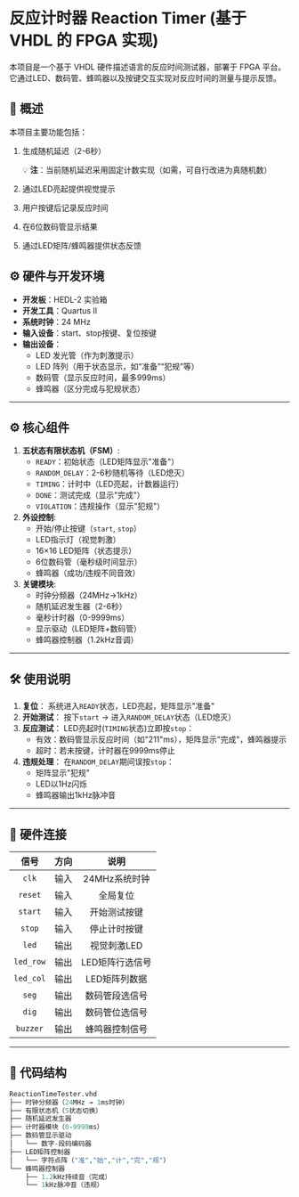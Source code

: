 # 反应计时器 Reaction Timer (基于 VHDL 的 FPGA 实现)

本项目是一个基于 VHDL 硬件描述语言的反应时间测试器，部署于 FPGA 平台。它通过LED、数码管、蜂鸣器以及按键交互实现对反应时间的测量与提示反馈。



## 🚀 概述

本项目主要功能包括：

1. 生成随机延迟（2-6秒）

   💡 **注**：当前随机延迟采用固定计数实现（如需，可自行改进为真随机数）

2. 通过LED亮起提供视觉提示

3. 用户按键后记录反应时间

4. 在6位数码管显示结果

5. 通过LED矩阵/蜂鸣器提供状态反馈



## ⚙️ 硬件与开发环境

- **开发板**：HEDL-2 实验箱
- **开发工具**：Quartus II
- **系统时钟**：24 MHz
- **输入设备**：start、stop按键、复位按键
- **输出设备**：
  - LED 发光管（作为刺激提示）
  - LED 阵列（用于状态显示，如“准备”“犯规”等）
  - 数码管（显示反应时间，最多999ms）
  - 蜂鸣器（区分完成与犯规状态）

------

## ⚙️ 核心组件

1. **五状态有限状态机（FSM）**:
   - `READY`：初始状态（LED矩阵显示"准备"）
   - `RANDOM_DELAY`：2-6秒随机等待（LED熄灭）
   - `TIMING`：计时中（LED亮起，计数器运行）
   - `DONE`：测试完成（显示"完成"）
   - `VIOLATION`：违规操作（显示"犯规"）
2. **外设控制**:
   - 开始/停止按键（`start`, `stop`）
   - LED指示灯（视觉刺激）
   - 16×16 LED矩阵（状态提示）
   - 6位数码管（毫秒级时间显示）
   - 蜂鸣器（成功/违规不同音效）
3. **关键模块**:
   - 时钟分频器（24MHz→1kHz）
   - 随机延迟发生器（2-6秒）
   - 毫秒计时器（0-9999ms）
   - 显示驱动（LED矩阵+数码管）
   - 蜂鸣器控制器（1.2kHz音调）

------

## 🛠️ 使用说明

1. **复位**：
   系统进入`READY`状态，LED亮起，矩阵显示"准备"
2. **开始测试**：
   按下`start` → 进入`RANDOM_DELAY`状态（LED熄灭）
3. **反应测试**：
   LED亮起时(`TIMING`状态)立即按`stop`：
   - 有效：数码管显示反应时间（如"211"ms），矩阵显示"完成"，蜂鸣器提示
   - 超时：若未按键，计时器在9999ms停止
4. **违规处理**：
   在`RANDOM_DELAY`期间误按`stop`：
   - 矩阵显示"犯规"
   - LED以1Hz闪烁
   - 蜂鸣器输出1kHz脉冲音

------

## 🔌 硬件连接

|   信号    | 方向 |      说明       |
| :-------: | :--: | :-------------: |
|   `clk`   | 输入 |  24MHz系统时钟  |
|  `reset`  | 输入 |    全局复位     |
|  `start`  | 输入 |  开始测试按键   |
|  `stop`   | 输入 |  停止计时按键   |
|   `led`   | 输出 |   视觉刺激LED   |
| `led_row` | 输出 | LED矩阵行选信号 |
| `led_col` | 输出 |  LED矩阵列数据  |
|   `seg`   | 输出 | 数码管段选信号  |
|   `dig`   | 输出 | 数码管位选信号  |
| `buzzer`  | 输出 | 蜂鸣器控制信号  |

------

## 🧩 代码结构

```vhdl
ReactionTimeTester.vhd
├── 时钟分频器（24MHz → 1ms时钟）
├── 有限状态机（5状态切换）
├── 随机延迟发生器
├── 计时器模块（0-9999ms）
├── 数码管显示驱动
│   └── 数字-段码编码器
├── LED矩阵控制器
│   └── 字符点阵（"准","始","计","完","规"）
└── 蜂鸣器控制器
    ├── 1.2kHz持续音（完成）
    └── 1kHz脉冲音（违规）
```

